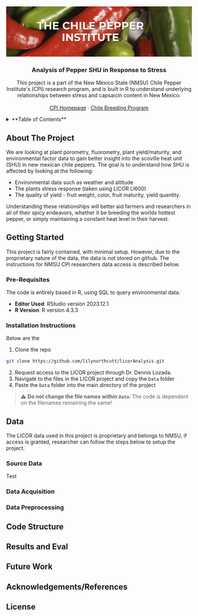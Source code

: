 <!-- PROJECT LOGO AND INTRO SECTION -->
<br />
<div align="center">
  <a href="https://github.com/lilynorthcutt/licorAnalysis">
    <img src="img/cpi_img.png" alt="Logo" >
  </a>

  <h3 align="center">Analysis of Pepper SHU in Response to Stress</h3>

  <p align="center">
    This project is a part of the New Mexico State (NMSU) Chile Pepper Institute's (CPI) research program, and is        built in R to understand underlying relationships between stress and capsaicin content in New Mexico.
    <br />
    <br />
    <a href="https://cpi.nmsu.edu">CPI Homepage</a> 
    ·
    <a href="https://chilebreeding.nmsu.edu/index.html">Chile Breeding Program</a>
  </p>
  
</div>

<details >
<summary>**Table of Contents**</summary>
- [About The Project](#about-the-project)
- [Getting Started](#getting-started)
   * [Pre-Requisites](#pre-requisites)
   * [Installation Instructions](#installation-instructions)
- [Data](#data)
   * [Source Data](#source-data)
   * [Data Acquisition](#data-acquisition)
   * [Data Preprocessing](#data-preprocessing)
- [Code Structure](#code-structure)
- [Results and Eval](#results-and-eval)
- [Future Work](#future-work)
- [Acknowledgements/References](#acknowledgementsreferences)
- [License](#license)
</details>





<!-- About The Project -->
## About The Project

We are looking at plant porometry, fluorometry, plant yield/maturity, and environmental factor data to gain better insight into the scoville heat unit (SHU) in new mexican chile peppers. The goal is to understand how SHU is affected by looking at the following: 

* Environmental data such as weather and altitude
* The plants stress response (taken using LICOR LI600)
* The quality of yield - fruit weight, color, fruit maturity, yield quantity. 

Understanding these relationships will better aid farmers and researchers in all of their spicy endeavors, whether it be breeding the worlds hottest pepper, or simply maintaining a constant heat level in their harvest.




<!-- GETTING STARTED -->
## Getting Started

This project is fairly contained, with minimal setup. However, due to the proprietary nature of the data, the data is not stored on  github. The instructions for NMSU CPI researchers data access is described below.

### Pre-Requisites
The code is entirely based in R, using SQL to query environmental data.

- **Editor Used**: RStudio version 2023.12.1
- **R Version**: R version 4.3.3


### Installation Instructions
Below are the 

1. Clone the repo 
```sh
git clone https://github.com/lilynorthcutt/licorAnalysis.git
```
2. Request access to the LICOR project through Dr. Dennis Lozada. 
3. Navigate to the files in the LICOR project and copy the `Data` folder
4. Paste the `Data` folder into the main directory of the project

>:warning: **Do not change the file names within `Data`**: The code is dependent on the filenames remaining the same!

## Data
The LICOR data used in this project is proprietary and belongs to NMSU, if access is granted, researcher can follow the steps below to setup the project. 

### Source Data
Test

### Data Acquisition

### Data Preprocessing

## Code Structure

## Results and Eval

## Future Work

## Acknowledgements/References

## License

